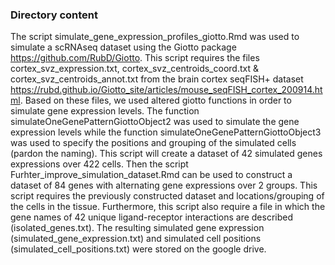 ### Directory content

The script simulate_gene_expression_profiles_giotto.Rmd was used to simulate a scRNAseq dataset using the Giotto package https://github.com/RubD/Giotto. This script requires the files cortex_svz_expression.txt, cortex_svz_centroids_coord.txt & cortex_svz_centroids_annot.txt from the brain cortex seqFISH+ dataset https://rubd.github.io/Giotto_site/articles/mouse_seqFISH_cortex_200914.html. Based on these files, we used altered giotto functions in order to simulate gene expression levels. The function simulateOneGenePatternGiottoObject2 was used to simulate the gene expression levels while the function simulateOneGenePatternGiottoObject3 was used to specify the positions and grouping of the simulated cells (pardon the naming). This script will create a dataset of 42 simulated genes expressions over 422 cells. Then the script Furhter_improve_simulation_dataset.Rmd can be used to construct a dataset of 84 genes with alternating gene expressions over 2 groups. This script requires the previously constructed dataset and locations/grouping of the cells in the tissue. Furthermore, this script also require a file in which the gene names of 42 unique ligand-receptor interactions are described (isolated_genes.txt). The resulting simulated gene expression (simulated_gene_expression.txt) and simulated cell positions (simulated_cell_positions.txt) were stored on the google drive.  

